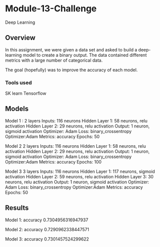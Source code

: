 # Module-13-Challenge
Deep Learning


## Overview

In this assignment, we were given a data set and asked to build a deep-learning model to create a binary output. The data contained different metrics with a large number of categorical data. 

The goal (hopefully) was to improve the accuracy of each model. 

### Tools used
SK learn 
Tensorflow 

## Models

Model 1 : 
2 layers
Inputs: 116 neurons 
Hidden Layer 1: 58 neurons, relu activation
Hidden Layer 2: 29 neurons, relu activation
Output: 1 neuron, sigmoid activation
Optimizer: Adam
Loss: binary_crossentropy
Optimizer:Adam
Metrics: accuracy
Epochs: 50

Model 2
2 layers
Inputs: 116 neurons 
Hidden Layer 1: 58 neurons, relu activation
Hidden Layer 2: 29 neurons, relu activation
Output: 1 neuron, sigmoid activation
Optimizer: Adam
Loss: binary_crossentropy
Optimizer:Adam
Metrics: accuracy
Epochs: 100 

Model 3
3 layers
Inputs: 116 neurons 
Hidden Layer 1: 117 neurons, sigmoid activation
Hidden Layer 2: 59 neurons, relu activation
Hidden Layer 3: 30 neurons, relu activation
Output: 1 neuron, sigmoid activation
Optimizer: Adam
Loss: binary_crossentropy
Optimizer:Adam
Metrics: accuracy
Epochs: 50

## Results
Model 1: accuracy 0.7304956316947937

Model 2: accuracy 0.7290962338447571

Model 3: accuracy 0.7301457524299622


